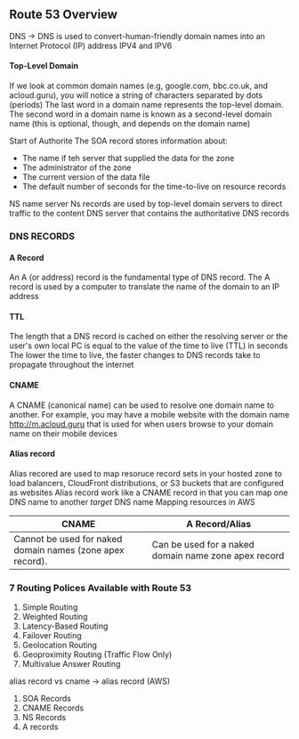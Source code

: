 ## Route 53 Overview
DNS -> DNS is used to convert-human-friendly domain names into an Internet Protocol (IP) address
IPV4 and IPV6

#### Top-Level Domain
If we look at common domain names (e.g, google.com, bbc.co.uk, and acloud.guru), you will notice a string of characters separated by dots (periods)
The last word in a domain name represents the top-level domain. The second word in a domain name is known as a second-level domain name (this is optional, though, and depends on the domain name)

Start of Authorite
The SOA record stores information about:
- The name if teh server that supplied the data for the zone
- The administrator of the zone
- The current version of the data file
- The default number of seconds for the time-to-live on resource records

NS name server
Ns records are used by top-level domain servers to direct traffic to the content DNS server that contains the authoritative DNS records

### DNS RECORDS
#### A Record
An A (or address) record is the fundamental type of DNS record.
The A record is used by a computer to translate the name of the domain to an IP address

#### TTL
The length that a DNS record is cached on either the resolving server or the user's own local PC is equal to the value of the time to live (TTL) in seconds
The lower the time to live, the faster changes to DNS records take to propagate throughout the internet

#### CNAME
A CNAME (canonical name) can be used to resolve one domain name to another. For example, you may have a mobile website with the domain name http://m.acloud.guru that is used for when users browse to your domain name on their mobile devices

#### Alias record 
Alias recored are used to map resoruce record sets in your hosted zone to load balancers, CloudFront distributions, or S3 buckets that are configured as websites
Alias record work like a CNAME record in that you can map one DNS name to another _target_ DNS name
Mapping resources in AWS

| CNAME                                                     | A Record/Alias                                       |
| --------------------------------------------------------- | ---------------------------------------------------- |
| Cannot be used for naked domain names (zone apex record). | Can be used for a naked domain name zone apex record |

### 7 Routing Polices Available with Route 53
1. Simple Routing
2. Weighted Routing
3. Latency-Based Routing
4. Failover Routing
5. Geolocation Routing
6. Geoproximity Routing (Traffic Flow Only)
7. Multivalue Answer Routing


alias record vs cname -> alias record (AWS)
1. SOA Records
2. CNAME Records
3. NS Records
4. A records
